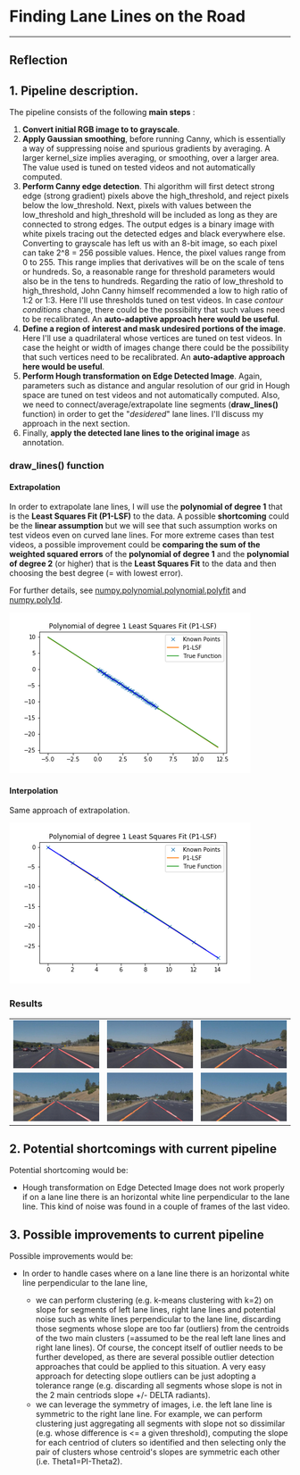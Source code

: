 # **Finding Lane Lines on the Road** 

---

## Reflection

## 1. Pipeline description.

The pipeline consists of the following __main steps__ :

1. __Convert initial RGB image to to grayscale__. 
2. __Apply Gaussian smoothing__, before running Canny, which is essentially a way of suppressing noise and spurious gradients by averaging. A larger kernel_size implies averaging, or smoothing, over a larger area. The value used is tuned on tested videos and not automatically computed. 
3. __Perform Canny edge detection__. Thi algorithm will first detect strong edge (strong gradient) pixels above the high_threshold, and reject pixels below the low_threshold. Next, pixels with values between the low_threshold and high_threshold will be included as long as they are connected to strong edges. The output edges is a binary image with white pixels tracing out the detected edges and black everywhere else. Converting to grayscale has left us with an 8-bit image, so each pixel can take 2^8 = 256 possible values. Hence, the pixel values range from 0 to 255. This range implies that derivatives will be on the scale of tens or hundreds. So, a reasonable range for  threshold parameters would also be in the tens to hundreds. Regarding the ratio of low_threshold to high_threshold, John Canny himself recommended a low to high ratio of 1:2 or 1:3. Here I'll use thresholds tuned on test videos. In case _contour conditions_ change, there could be the possibility that such values need to be recalibrated. An __auto-adaptive approach here would be useful__.   
4. __Define a region of interest and mask undesired portions of the image__. Here I'll use a quadrilateral whose vertices are tuned on test videos. In case the height or width of images change there could be the possibility that such vertices need to be recalibrated. An __auto-adaptive approach here would be useful__.   
5. __Perform Hough transformation on Edge Detected Image__. Again, parameters such as distance and angular resolution of our grid in Hough space are tuned on test videos and not automatically computed. Also, we need to connect/average/extrapolate line segments (__draw_lines()__ function) in order to get the "_desidered_" lane lines. I'll discuss my approach in the next section.   
6. Finally, __apply the detected lane lines to the original image__ as annotation.  

### draw_lines() function 

#### Extrapolation

In order to extrapolate lane lines, I will use the __polynomial of degree 1__ that is the __Least Squares Fit (P1-LSF)__ to the data. A possible __shortcoming__ could be the __linear assumption__ but we will see that such assumption works on test videos even on curved lane lines. For more extreme cases than test videos, a possible improvement could be __comparing the sum of the weighted squared errors__ of the __polynomial of degree 1__ and the __polynomial of degree 2__ (or higher) that is the __Least Squares Fit__ to the data and then choosing the best degree (= with lowest error).    

For further details, see [numpy.polynomial.polynomial.polyfit](https://docs.scipy.org/doc/numpy-dev/reference/generated/numpy.polynomial.polynomial.polyfit.html) and [numpy.poly1d](https://docs.scipy.org/doc/numpy/reference/generated/numpy.poly1d.html#numpy.poly1d). 

<img src="test_images_output/P1-LSF.png"/>

#### Interpolation

Same approach of extrapolation. 

<img src="test_images_output/P1-LSF_Intra.png"/>

### Results 

<table>  
  <tr>
    <td><img src="test_images_output/solidWhiteCurve.jpg" /></td>
    <td><img src="test_images_output/solidWhiteRight.jpg"/></td>
    <td><img src="test_images_output/solidYellowCurve.jpg"/></td>
  </tr>
  <tr>
    <td><img src="test_images_output/solidYellowCurve2.jpg"/></td>
    <td><img src="test_images_output/solidYellowLeft.jpg"/></td>
    <td><img src="test_images_output/whiteCarLaneSwitch.jpg"/></td>
  </tr>
</table>  


## 2. Potential shortcomings with current pipeline


Potential shortcoming would be:

* Hough transformation on Edge Detected Image does not work properly if on a lane line there is an horizontal white line perpendicular to the lane line. This kind of noise was found in a couple of frames of the last video. 


## 3. Possible improvements to current pipeline

Possible improvements would be: 

* In order to handle cases where on a lane line there is an horizontal white line perpendicular to the lane line, 

  * we can perform clustering (e.g. k-means clustering with k=2) on slope for segments of left lane lines, right lane lines and potential noise such as white lines perpendicular to the lane line, discarding those segments whose slope are too far (outliers) from the centroids of the two main clusters (=assumed to be the real left lane lines and right lane lines). Of course, the concept itself of outlier needs to be further developed, as there are several possible outlier detection approaches that could be applied to this situation. A very easy approach for detecting slope outliers can be just adopting a tolerance range (e.g. discarding all segments whose slope is not in the 2 main centriods slope +/- DELTA radiants).      
  * we can leverage the symmetry of images, i.e. the left lane line is symmetric to the right lane line. For example, we can perform clustering just aggregating all segments with slope not so dissimilar (e.g. whose difference is <= a given threshold), computing the slope for each centriod of cluters so identified and then selecting only the pair of clusters whose centroid's slopes are symmetric each other (i.e. Theta1=PI-Theta2). 



